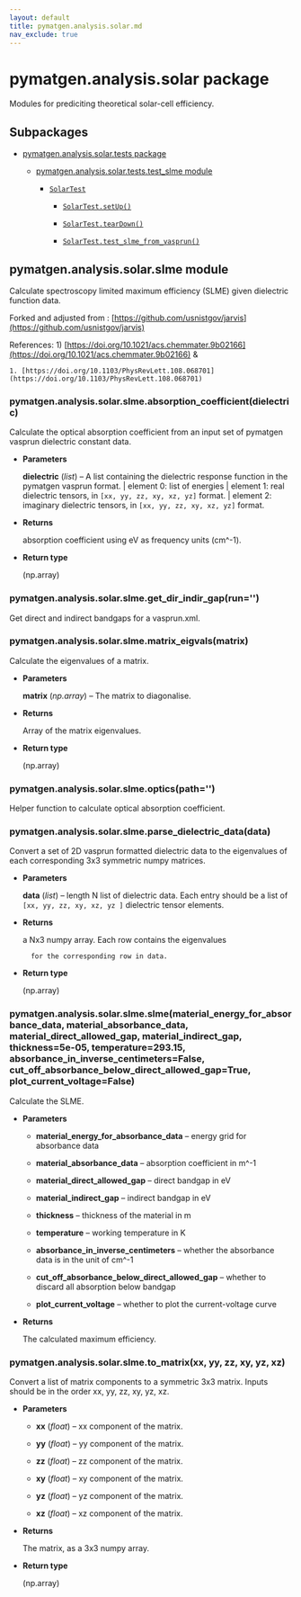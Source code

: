 ```yaml
---
layout: default
title: pymatgen.analysis.solar.md
nav_exclude: true
---
```


# pymatgen.analysis.solar package

Modules for prediciting theoretical solar-cell efficiency.

## Subpackages


* [pymatgen.analysis.solar.tests package](pymatgen.analysis.solar.tests.md)




    * [pymatgen.analysis.solar.tests.test_slme module](pymatgen.analysis.solar.tests.md#module-pymatgen.analysis.solar.tests.test_slme)


        * [`SolarTest`](pymatgen.analysis.solar.tests.md#pymatgen.analysis.solar.tests.test_slme.SolarTest)


            * [`SolarTest.setUp()`](pymatgen.analysis.solar.tests.md#pymatgen.analysis.solar.tests.test_slme.SolarTest.setUp)


            * [`SolarTest.tearDown()`](pymatgen.analysis.solar.tests.md#pymatgen.analysis.solar.tests.test_slme.SolarTest.tearDown)


            * [`SolarTest.test_slme_from_vasprun()`](pymatgen.analysis.solar.tests.md#pymatgen.analysis.solar.tests.test_slme.SolarTest.test_slme_from_vasprun)



## pymatgen.analysis.solar.slme module

Calculate spectroscopy limited maximum efficiency (SLME) given dielectric function data.

Forked and adjusted from :
[https://github.com/usnistgov/jarvis](https://github.com/usnistgov/jarvis)

References: 1) [https://doi.org/10.1021/acs.chemmater.9b02166](https://doi.org/10.1021/acs.chemmater.9b02166)  &


    1. [https://doi.org/10.1103/PhysRevLett.108.068701](https://doi.org/10.1103/PhysRevLett.108.068701)


### pymatgen.analysis.solar.slme.absorption_coefficient(dielectric)
Calculate the optical absorption coefficient from an input set of
pymatgen vasprun dielectric constant data.


* **Parameters**

    **dielectric** (*list*) – A list containing the dielectric response function
    in the pymatgen vasprun format.
    | element 0: list of energies
    | element 1: real dielectric tensors, in `[xx, yy, zz, xy, xz, yz]` format.
    | element 2: imaginary dielectric tensors, in `[xx, yy, zz, xy, xz, yz]` format.



* **Returns**

    absorption coefficient using eV as frequency units (cm^-1).



* **Return type**

    (np.array)



### pymatgen.analysis.solar.slme.get_dir_indir_gap(run='')
Get direct and indirect bandgaps for a vasprun.xml.


### pymatgen.analysis.solar.slme.matrix_eigvals(matrix)
Calculate the eigenvalues of a matrix.


* **Parameters**

    **matrix** (*np.array*) – The matrix to diagonalise.



* **Returns**

    Array of the matrix eigenvalues.



* **Return type**

    (np.array)



### pymatgen.analysis.solar.slme.optics(path='')
Helper function to calculate optical absorption coefficient.


### pymatgen.analysis.solar.slme.parse_dielectric_data(data)
Convert a set of 2D vasprun formatted dielectric data to
the eigenvalues of each corresponding 3x3 symmetric numpy matrices.


* **Parameters**

    **data** (*list*) – length N list of dielectric data. Each entry should be
    a list of `[xx, yy, zz, xy, xz, yz ]` dielectric
    tensor elements.



* **Returns**

    a Nx3 numpy array. Each row contains the eigenvalues

        for the corresponding row in data.




* **Return type**

    (np.array)



### pymatgen.analysis.solar.slme.slme(material_energy_for_absorbance_data, material_absorbance_data, material_direct_allowed_gap, material_indirect_gap, thickness=5e-05, temperature=293.15, absorbance_in_inverse_centimeters=False, cut_off_absorbance_below_direct_allowed_gap=True, plot_current_voltage=False)
Calculate the SLME.


* **Parameters**


    * **material_energy_for_absorbance_data** – energy grid for absorbance data


    * **material_absorbance_data** – absorption coefficient in m^-1


    * **material_direct_allowed_gap** – direct bandgap in eV


    * **material_indirect_gap** – indirect bandgap in eV


    * **thickness** – thickness of the material in m


    * **temperature** – working temperature in K


    * **absorbance_in_inverse_centimeters** – whether the absorbance data is in the unit of cm^-1


    * **cut_off_absorbance_below_direct_allowed_gap** – whether to discard all absorption below bandgap


    * **plot_current_voltage** – whether to plot the current-voltage curve



* **Returns**

    The calculated maximum efficiency.



### pymatgen.analysis.solar.slme.to_matrix(xx, yy, zz, xy, yz, xz)
Convert a list of matrix components to a symmetric 3x3 matrix.
Inputs should be in the order xx, yy, zz, xy, yz, xz.


* **Parameters**


    * **xx** (*float*) – xx component of the matrix.


    * **yy** (*float*) – yy component of the matrix.


    * **zz** (*float*) – zz component of the matrix.


    * **xy** (*float*) – xy component of the matrix.


    * **yz** (*float*) – yz component of the matrix.


    * **xz** (*float*) – xz component of the matrix.



* **Returns**

    The matrix, as a 3x3 numpy array.



* **Return type**

    (np.array)